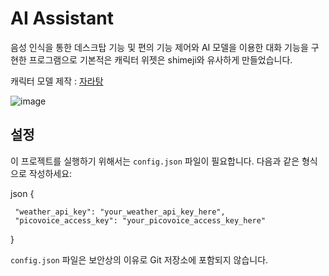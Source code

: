 # AI Assistant
음성 인식을 통한 데스크탑 기능 및 편의 기능 제어와 AI 모델을 이용한 대화 기능을 구현한 프로그램으로 기본적은 캐릭터 위젯은 shimeji와 유사하게 만들었습니다.

캐릭터 모델 제작 : [자라탕](https://github.com/yongmen20)

![image](https://github.com/user-attachments/assets/fc8de4b7-57ca-4c22-812c-e5dcc7b45cdd)

## 설정

이 프로젝트를 실행하기 위해서는 `config.json` 파일이 필요합니다. 다음과 같은 형식으로 작성하세요:

json
{

     "weather_api_key": "your_weather_api_key_here",
     "picovoice_access_key": "your_picovoice_access_key_here"
     
}


`config.json` 파일은 보안상의 이유로 Git 저장소에 포함되지 않습니다.
